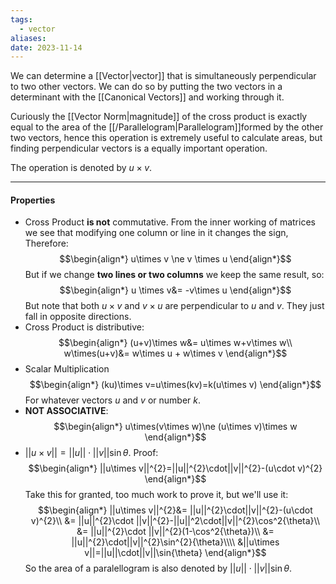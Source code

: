 ```yaml
---
tags:
  - vector
aliases: 
date: 2023-11-14
---
```

We can determine a [[Vector|vector]] that is simultaneously perpendicular to two other vectors. We can do so by putting the two vectors in a determinant with the [[Canonical Vectors]] and working through it. 

Curiously the [[Vector Norm|magnitude]] of the cross product is exactly equal to the area of the [[/Parallelogram|Parallelogram]]formed by the other two vectors, hence this operation is extremely useful to calculate areas, but finding perpendicular vectors is a equally important operation. 

The operation is denoted by $u \times v$.
___
#### Properties

- Cross Product **is not** commutative. From the inner working of matrices we see that modifying one column or line in it changes the sign, Therefore:
$$\begin{align*}
u\times v \ne v \times u
\end{align*}$$
But if we change **two lines or two columns** we keep the same result, so:
$$\begin{align*}
u \times v&= -v\times u
\end{align*}$$
But note that both $u\times v$ and $v \times u$ are perpendicular to $u$ and $v$. They just fall in opposite directions.
- Cross Product is distributive:
$$\begin{align*}
(u+v)\times w&= u\times w+v\times w\\
w\times(u+v)&= w\times u + w\times v
\end{align*}$$
- Scalar Multiplication
$$\begin{align*}
(ku)\times v=u\times(kv)=k(u\times v)
\end{align*}$$
For whatever vectors $u$ and $v$ or number $k$.
- **NOT ASSOCIATIVE**:
$$\begin{align*}
u\times(v\times w)\ne (u\times v)\times w
\end{align*}$$
- $||u\times v||=||u||\cdot ||v|| \sin{\theta}$. Proof: 
$$\begin{align*}
||u\times v||^{2}=||u||^{2}\cdot||v||^{2}-(u\cdot v)^{2}
\end{align*}$$
Take this for granted, too much work to prove it, but we'll use it:
$$\begin{align*}
||u\times v||^{2}&= ||u||^{2}\cdot||v||^{2}-(u\cdot v)^{2}\\
&= ||u||^{2}\cdot ||v||^{2}-||u||^2\cdot||v||^{2}\cos^2{\theta}\\
&= ||u||^{2}\cdot ||v||^{2}(1-\cos^2{\theta})\\
&= ||u||^{2}\cdot||v||^{2}\sin^{2}{\theta}\\\\
&||u\times v||=||u||\cdot||v||\sin{\theta}
\end{align*}$$
So the area of a paralellogram is also denoted by $||u||\cdot ||v||\sin{\theta}$.